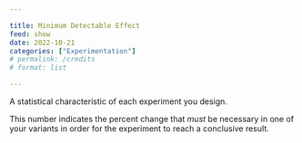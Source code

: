 ```yaml
---

title: Minimum Detectable Effect
feed: show
date: 2022-10-21
categories: ["Experimentation"]
# permalink: /credits
# format: list

---
```


A statistical characteristic of each experiment you design.

This number indicates the percent change that *must* be necessary in one of your variants in order for the experiment to reach a conclusive result.